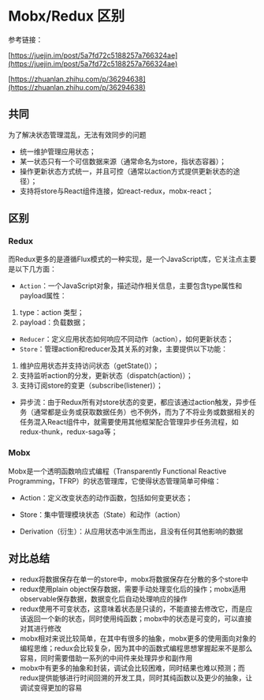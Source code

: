 # Mobx/Redux 区别

参考链接：

[https://juejin.im/post/5a7fd72c5188257a766324ae](https://juejin.im/post/5a7fd72c5188257a766324ae)

[https://zhuanlan.zhihu.com/p/36294638](https://zhuanlan.zhihu.com/p/36294638)
## 共同

为了解决状态管理混乱，无法有效同步的问题

- 统一维护管理应用状态；
- 某一状态只有一个可信数据来源（通常命名为store，指状态容器）；
- 操作更新状态方式统一，并且可控（通常以action方式提供更新状态的途径）；
- 支持将store与React组件连接，如react-redux，mobx-react；

## 区别

### Redux

而Redux更多的是遵循Flux模式的一种实现，是一个JavaScript库，它关注点主要是以下几方面：

- `Action`：一个JavaScript对象，描述动作相关信息，主要包含type属性和payload属性：

1. type：action 类型；
2. payload：负载数据；

- `Reducer`：定义应用状态如何响应不同动作（action），如何更新状态；
- `Store`：管理action和reducer及其关系的对象，主要提供以下功能：

1. 维护应用状态并支持访问状态（getState()）；
2. 支持监听action的分发，更新状态（dispatch(action)）；
3. 支持订阅store的变更（subscribe(listener)）；

- 异步流：由于Redux所有对store状态的变更，都应该通过action触发，异步任务（通常都是业务或获取数据任务）也不例外，而为了不将业务或数据相关的任务混入React组件中，就需要使用其他框架配合管理异步任务流程，如redux-thunk，redux-saga等；

### Mobx

Mobx是一个透明函数响应式编程（Transparently Functional Reactive Programming，TFRP）的状态管理库，它使得状态管理简单可伸缩：

- Action：定义改变状态的动作函数，包括如何变更状态；

- Store：集中管理模块状态（State）和动作（action）

- Derivation（衍生）：从应用状态中派生而出，且没有任何其他影响的数据

## 对比总结

- redux将数据保存在单一的store中，mobx将数据保存在分散的多个store中
- redux使用plain object保存数据，需要手动处理变化后的操作；mobx适用observable保存数据，数据变化后自动处理响应的操作
- redux使用不可变状态，这意味着状态是只读的，不能直接去修改它，而是应该返回一个新的状态，同时使用纯函数；mobx中的状态是可变的，可以直接对其进行修改
- mobx相对来说比较简单，在其中有很多的抽象，mobx更多的使用面向对象的编程思维；redux会比较复杂，因为其中的函数式编程思想掌握起来不是那么容易，同时需要借助一系列的中间件来处理异步和副作用
- mobx中有更多的抽象和封装，调试会比较困难，同时结果也难以预测；而redux提供能够进行时间回溯的开发工具，同时其纯函数以及更少的抽象，让调试变得更加的容易
